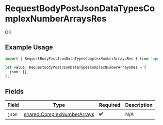 # RequestBodyPostJsonDataTypesComplexNumberArraysRes

OK

## Example Usage

```typescript
import { RequestBodyPostJsonDataTypesComplexNumberArraysRes } from "openapi/sdk/models/operations";

let value: RequestBodyPostJsonDataTypesComplexNumberArraysRes = {
  json: {},
};
```

## Fields

| Field                                                                           | Type                                                                            | Required                                                                        | Description                                                                     |
| ------------------------------------------------------------------------------- | ------------------------------------------------------------------------------- | ------------------------------------------------------------------------------- | ------------------------------------------------------------------------------- |
| `json`                                                                          | [shared.ComplexNumberArrays](../../../sdk/models/shared/complexnumberarrays.md) | :heavy_check_mark:                                                              | N/A                                                                             |